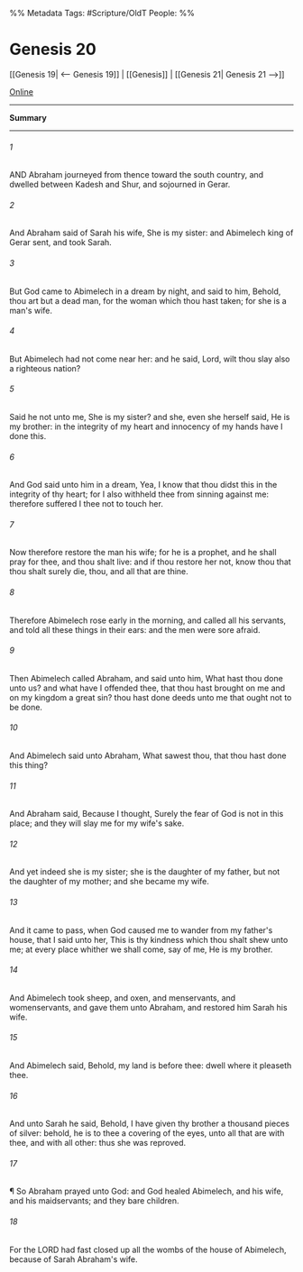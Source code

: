 

%% Metadata
Tags: #Scripture/OldT
People: 
%%
# Genesis 20
[[Genesis 19| <-- Genesis 19]] | [[Genesis]] | [[Genesis 21| Genesis 21 -->]]

[Online](https://churchofjesuschrist.org/study/scriptures/ot/gen/20?lang=eng)

---
__Summary__



---

###### 1
AND Abraham journeyed from thence toward the south country, and dwelled between Kadesh and Shur, and sojourned in Gerar.
###### 2
And Abraham said of Sarah his wife, She is my sister: and Abimelech king of Gerar sent, and took Sarah.
###### 3
But God came to Abimelech in a dream by night, and said to him, Behold, thou art but a dead man, for the woman which thou hast taken; for she is a man's wife.
###### 4
But Abimelech had not come near her: and he said, Lord, wilt thou slay also a righteous nation?
###### 5
Said he not unto me, She is my sister?  and she, even she herself said, He is my brother: in the integrity of my heart and innocency of my hands have I done this.
###### 6
And God said unto him in a dream, Yea, I know that thou didst this in the integrity of thy heart; for I also withheld thee from sinning against me: therefore suffered I thee not to touch her.
###### 7
Now therefore restore the man his wife; for he is a prophet, and he shall pray for thee, and thou shalt live: and if thou restore her not, know thou that thou shalt surely die, thou, and all that are thine.
###### 8
Therefore Abimelech rose early in the morning, and called all his servants, and told all these things in their ears: and the men were sore afraid.
###### 9
Then Abimelech called Abraham, and said unto him, What hast thou done unto us?  and what have I offended thee, that thou hast brought on me and on my kingdom a great sin?  thou hast done deeds unto me that ought not to be done.
###### 10
And Abimelech said unto Abraham, What sawest thou, that thou hast done this thing?
###### 11
And Abraham said, Because I thought, Surely the fear of God is not in this place; and they will slay me for my wife's sake.
###### 12
And yet indeed she is my sister; she is the daughter of my father, but not the daughter of my mother; and she became my wife.
###### 13
And it came to pass, when God caused me to wander from my father's house, that I said unto her, This is thy kindness which thou shalt shew unto me; at every place whither we shall come, say of me, He is my brother.
###### 14
And Abimelech took sheep, and oxen, and menservants, and womenservants, and gave them unto Abraham, and restored him Sarah his wife.
###### 15
And Abimelech said, Behold, my land is before thee: dwell where it pleaseth thee.
###### 16
And unto Sarah he said, Behold, I have given thy brother a thousand pieces of silver: behold, he is to thee a covering of the eyes, unto all that are with thee, and with all other: thus she was reproved.
###### 17
¶ So Abraham prayed unto God: and God healed Abimelech, and his wife, and his maidservants; and they bare children.
###### 18
For the LORD had fast closed up all the wombs of the house of Abimelech, because of Sarah Abraham's wife.



